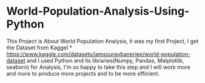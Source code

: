 # World-Population-Analysis-Using-Python
This Project is About World Population Analysis, it was my first Project,
I get the Dataset from Kaggel * https://www.kaggle.com/datasets/iamsouravbanerjee/world-population-dataset and I used Python and its libraries(Numpy, Pandas, Matplotlib, seaborn) for Analysis, I'm so happy to take this step and I will work more and more 
to produce more projects and to be more efficient.

